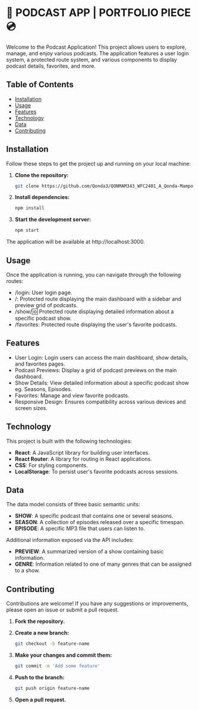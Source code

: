 # 🎵 PODCAST APP | PORTFOLIO PIECE 💿

Welcome to the Podcast Application! This project allows users to explore, manage, and enjoy various podcasts. The application features a user login system, a protected route system, and various components to display podcast details, favorites, and more.

## Table of Contents
* [Installation](#installation)
* [Usage](#usage)
* [Features](#features)
* [Technology](#technology)
* [Data](#data)
* [Contributing](#contributing)

## Installation

Follow these steps to get the project up and running on your local machine:

1. **Clone the repository:**

   ```bash
   git clone https://github.com/Qonda3/QONMAM343_WFC2401_A_Qonda-Mampofu_DJS11-main.git
2. **Install dependencies:**
   ```bash
   npm install
3. **Start the development server:**
   ```bash
   npm start
The application will be available at http://localhost:3000.

## Usage

Once the application is running, you can navigate through the following routes:

- /login: User login page.
- /: Protected route displaying the main dashboard with a sidebar and preview grid of podcasts.
- /show/:id: Protected route displaying detailed information about a specific podcast show.
- /favorites: Protected route displaying the user's favorite podcasts.

## Features

- User Login: Login users can access the main dashboard, show details, and favorites pages.
- Podcast Previews: Display a grid of podcast previews on the main dashboard.
- Show Details: View detailed information about a specific podcast show eg. Seasons, Episodes.
- Favorites: Manage and view favorite podcasts.
- Responsive Design: Ensures compatibility across various devices and screen sizes.

## Technology

This project is built with the following technologies:

- **React**: A JavaScript library for building user interfaces.
- **React Router**: A library for routing in React applications.
- **CSS**: For styling components.
- **LocalStorage**:  To persist user's favorite podcasts across sessions.

## Data

The data model consists of three basic semantic units:

- **SHOW**: A specific podcast that contains one or several seasons.
- **SEASON**: A collection of episodes released over a specific timespan.
- **EPISODE**: A specific MP3 file that users can listen to.

Additional information exposed via the API includes:

- **PREVIEW**: A summarized version of a show containing basic information.
- **GENRE**: Information related to one of many genres that can be assigned to a show.

## Contributing

Contributions are welcome! If you have any suggestions or improvements, please open an issue or submit a pull request.

1. **Fork the repository.**
2. **Create a new branch:**

   ```bash
   git checkout -b feature-name
3. **Make your changes and commit them:**

   ```bash
   git commit -m 'Add some feature'
4. **Push to the branch:**

   ```bash
   git push origin feature-name
5. **Open a pull request.**

